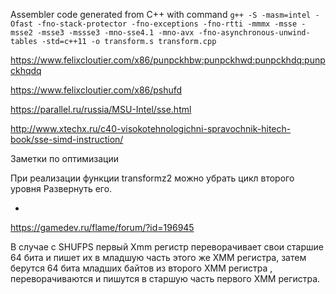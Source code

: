 Assembler code generated from C++ with command ``g++ -S -masm=intel -Ofast -fno-stack-protector -fno-exceptions -fno-rtti -mmmx -msse -msse2 -msse3 -mssse3 -mno-sse4.1 -mno-avx -fno-asynchronous-unwind-tables -std=c++11 -o transform.s transform.cpp`` 

https://www.felixcloutier.com/x86/punpckhbw:punpckhwd:punpckhdq:punpckhqdq 

https://www.felixcloutier.com/x86/pshufd 

https://parallel.ru/russia/MSU-Intel/sse.html

http://www.xtechx.ru/c40-visokotehnologichni-spravochnik-hitech-book/sse-simd-instruction/

Заметки по оптимизации

При реализации функции transformz2 можно убрать цикл второго уровня
Развернуть его.


-
https://gamedev.ru/flame/forum/?id=196945

В случае с SHUFPS первый Xmm регистр переворачивает свои старшие 64 бита и пишет их в младшую часть этого же XMM регистра, затем берутся 64 бита младших байтов из второго XMM регистра , переворачиваются и пишутся в старшую часть первого XMM регистра.